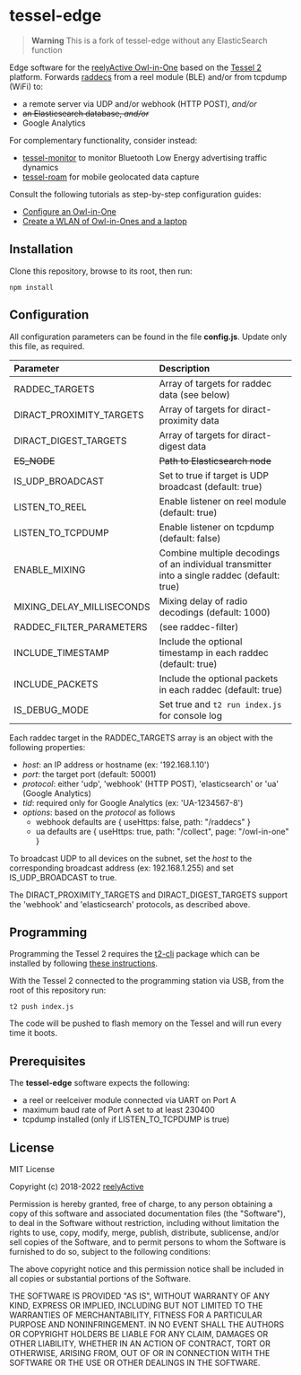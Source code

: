 tessel-edge
===========

> **Warning**
> This is a fork of tessel-edge without any ElasticSearch function

Edge software for the [reelyActive Owl-in-One](https://www.reelyactive.com/products/gateways/#owl-in-one) based on the [Tessel 2](https://tessel.io/) platform.  Forwards [raddecs](https://github.com/reelyactive/raddec/) from a reel module (BLE) and/or from tcpdump (WiFi) to:
- a remote server via UDP and/or webhook (HTTP POST), _and/or_
- ~~an Elasticsearch database, _and/or_~~
- Google Analytics

For complementary functionality, consider instead:
- [tessel-monitor](https://github.com/reelyactive/tessel-monitor) to monitor Bluetooth Low Energy advertising traffic dynamics
- [tessel-roam](https://github.com/reelyactive/tessel-roam) for mobile geolocated data capture

Consult the following tutorials as step-by-step configuration guides:
- [Configure an Owl-in-One](https://reelyactive.github.io/diy/oio-config/)
- [Create a WLAN of Owl-in-Ones and a laptop](https://reelyactive.github.io/diy/oio-wlan/)


Installation
------------

Clone this repository, browse to its root, then run:

    npm install


Configuration
-------------

All configuration parameters can be found in the file __config.js__.  Update only this file, as required.

| Parameter                 | Description                                     | 
|:--------------------------|:------------------------------------------------|
| RADDEC_TARGETS            | Array of targets for raddec data (see below)    |
| DIRACT_PROXIMITY_TARGETS  | Array of targets for diract-proximity data      |
| DIRACT_DIGEST_TARGETS     | Array of targets for diract-digest data         |
| ~~ES_NODE~~               | ~~Path to Elasticsearch node~~                  |
| IS_UDP_BROADCAST          | Set to true if target is UDP broadcast (default: true) |
| LISTEN_TO_REEL            | Enable listener on reel module (default: true)  |
| LISTEN_TO_TCPDUMP         | Enable listener on tcpdump (default: false)     |
| ENABLE_MIXING             | Combine multiple decodings of an individual transmitter into a single raddec (default: true) |
| MIXING_DELAY_MILLISECONDS | Mixing delay of radio decodings (default: 1000) |
| RADDEC_FILTER_PARAMETERS  | (see raddec-filter)                             |
| INCLUDE_TIMESTAMP         | Include the optional timestamp in each raddec (default: true) |
| INCLUDE_PACKETS           | Include the optional packets in each raddec (default: true) |
| IS_DEBUG_MODE             | Set true and `t2 run index.js` for console log  |

Each raddec target in the RADDEC_TARGETS array is an object with the following properties:
- _host_: an IP address or hostname (ex: '192.168.1.10')
- _port_: the target port (default: 50001)
- _protocol_: either 'udp', 'webhook' (HTTP POST), 'elasticsearch' or 'ua' (Google Analytics)
- _tid_: required only for Google Analytics (ex: 'UA-1234567-8')
- _options_: based on the _protocol_ as follows
    * webhook defaults are { useHttps: false, path: "/raddecs" }
    * ua defaults are { useHttps: true, path: "/collect", page: "/owl-in-one" }

To broadcast UDP to all devices on the subnet, set the _host_ to the corresponding broadcast address (ex: 192.168.1.255) and set IS_UDP_BROADCAST to true.

The DIRACT_PROXIMITY_TARGETS and DIRACT_DIGEST_TARGETS support the 'webhook' and 'elasticsearch' protocols, as described above.


Programming
-----------

Programming the Tessel 2 requires the [t2-cli](https://www.npmjs.com/package/t2-cli) package which can be installed by following [these instructions](http://tessel.github.io/t2-start/).

With the Tessel 2 connected to the programming station via USB, from the root of this repository run:

    t2 push index.js

The code will be pushed to flash memory on the Tessel and will run every time it boots.


Prerequisites
-------------

The __tessel-edge__ software expects the following:
- a reel or reelceiver module connected via UART on Port A
- maximum baud rate of Port A set to at least 230400
- tcpdump installed (only if LISTEN_TO_TCPDUMP is true)


License
-------

MIT License

Copyright (c) 2018-2022 [reelyActive](https://www.reelyactive.com)

Permission is hereby granted, free of charge, to any person obtaining a copy of this software and associated documentation files (the "Software"), to deal in the Software without restriction, including without limitation the rights to use, copy, modify, merge, publish, distribute, sublicense, and/or sell copies of the Software, and to permit persons to whom the Software is furnished to do so, subject to the following conditions:

The above copyright notice and this permission notice shall be included in all copies or substantial portions of the Software.

THE SOFTWARE IS PROVIDED "AS IS", WITHOUT WARRANTY OF ANY KIND, EXPRESS OR 
IMPLIED, INCLUDING BUT NOT LIMITED TO THE WARRANTIES OF MERCHANTABILITY, 
FITNESS FOR A PARTICULAR PURPOSE AND NONINFRINGEMENT. IN NO EVENT SHALL THE 
AUTHORS OR COPYRIGHT HOLDERS BE LIABLE FOR ANY CLAIM, DAMAGES OR OTHER 
LIABILITY, WHETHER IN AN ACTION OF CONTRACT, TORT OR OTHERWISE, ARISING FROM, 
OUT OF OR IN CONNECTION WITH THE SOFTWARE OR THE USE OR OTHER DEALINGS IN 
THE SOFTWARE.
